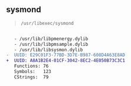 ## sysmond

> `/usr/libexec/sysmond`

```diff

   - /usr/lib/libpmenergy.dylib
   - /usr/lib/libpmsample.dylib
   - /usr/lib/libsysmon.dylib
-  UUID: E29C01F3-77BD-3D7E-B987-608D4A63E8AD
+  UUID: A8A1B2E4-01CF-3042-8EC2-4E050B73C3C1
   Functions: 76
   Symbols:   123
   CStrings:  79

```

